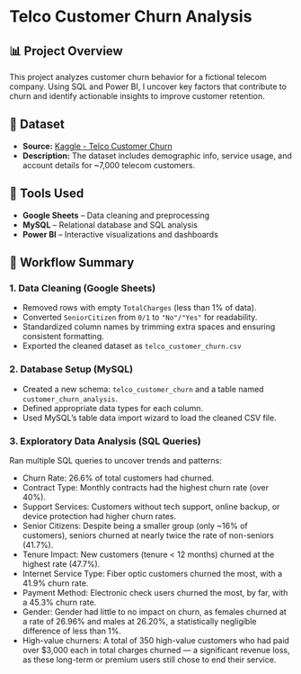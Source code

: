 # Telco Customer Churn Analysis
## 📊 Project Overview
This project analyzes customer churn behavior for a fictional telecom company. Using SQL and Power BI, I uncover key factors that contribute to churn and identify actionable insights to improve customer retention.

## 📁 Dataset
- **Source:** [Kaggle - Telco Customer Churn](https://www.kaggle.com/datasets/blastchar/telco-customer-churn)
- **Description:** The dataset includes demographic info, service usage, and account details for ~7,000 telecom customers.

## 🧰 Tools Used
- **Google Sheets** – Data cleaning and preprocessing
- **MySQL** – Relational database and SQL analysis
- **Power BI** – Interactive visualizations and dashboards

## 🔄 Workflow Summary
### 1. Data Cleaning (Google Sheets)
- Removed rows with empty `TotalCharges` (less than 1% of data).
- Converted `SeniorCitizen` from `0/1` to `"No"/"Yes"` for readability.
- Standardized column names by trimming extra spaces and ensuring consistent formatting.
- Exported the cleaned dataset as `telco_customer_churn.csv`

### 2. Database Setup (MySQL)
- Created a new schema: `telco_customer_churn` and a table named `customer_churn_analysis`.
- Defined appropriate data types for each column.
- Used MySQL’s table data import wizard to load the cleaned CSV file.

### 3. Exploratory Data Analysis (SQL Queries)
Ran multiple SQL queries to uncover trends and patterns:
- Churn Rate: 26.6% of total customers had churned.
- Contract Type: Monthly contracts had the highest churn rate (over 40%).
- Support Services: Customers without tech support, online backup, or device protection had higher churn rates.
- Senior Citizens: Despite being a smaller group (only ~16% of customers), seniors churned at nearly twice the rate of non-seniors (41.7%).
- Tenure Impact: New customers (tenure < 12 months) churned at the highest rate (47.7%).
- Internet Service Type: Fiber optic customers churned the most, with a 41.9% churn rate.
- Payment Method: Electronic check users churned the most, by far, with a 45.3% churn rate.
- Gender: Gender had little to no impact on churn, as females churned at a rate of 26.96% and males at 26.20%, a statistically negligible difference of less than 1%.
- High-value churners: A total of 350 high-value customers who had paid over $3,000 each in total charges churned — a significant revenue loss, as these long-term or premium users still chose to end their service.
